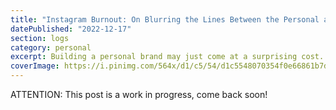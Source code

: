 ```yaml
---
title: "Instagram Burnout: On Blurring the Lines Between the Personal and Online Self"
datePublished: "2022-12-17"
section: logs
category: personal
excerpt: Building a personal brand may just come at a surprising cost.
coverImage: https://i.pinimg.com/564x/d1/c5/54/d1c5548070354f0e66861b7d78b83baf.jpg
---
```

ATTENTION: This post is a work in progress, come back soon!
